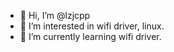 - 👋 Hi, I’m @lzjcpp
- 👀 I’m interested in wifi driver, linux.
- 🌱 I’m currently learning wifi driver.


<!---
lzjcpp/lzjcpp is a ✨ special ✨ repository because its `README.md` (this file) appears on your GitHub profile.
You can click the Preview link to take a look at your changes.
--->
